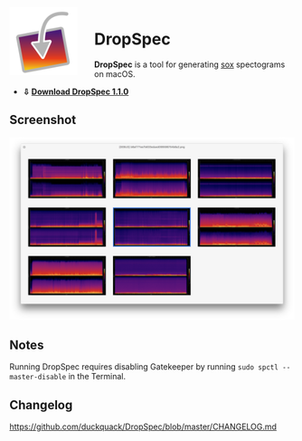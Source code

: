 <img align="left" src="icon.png" style="float: left; margin-right: 30px;" width="120">

# DropSpec

**DropSpec** is a tool for generating [sox](https://sourceforge.net/projects/sox/) spectograms on macOS.

* **⇩ [Download DropSpec 1.1.0](https://github.com/duckquack/DropSpec/raw/master/DropSpec.app.zip)**

## Screenshot

<img src="screenshot.png" width="600">

## Notes

Running DropSpec requires disabling Gatekeeper by running `sudo spctl --master-disable` in the Terminal.

## Changelog

https://github.com/duckquack/DropSpec/blob/master/CHANGELOG.md

 